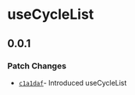 # useCycleList

## 0.0.1

### Patch Changes

- [`c1a1daf`](https://github.com/changeelog/react-hooks/commit/c1a1dafaa54afc4d51729a5280447633ca06d404#diff-6478c4c9e8ac6edd101e9193fe5c91a6903e8a3657f55296f0ccd2fbe3aa39ad)- Introduced useCycleList

